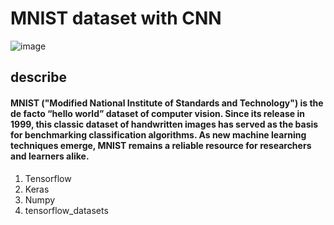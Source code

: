 # MNIST dataset with CNN
![image](mnist2.png)
## describe
#### MNIST ("Modified National Institute of Standards and Technology") is the de facto “hello world” dataset of computer vision. Since its release in 1999, this classic dataset of handwritten images has served as the basis for benchmarking classification algorithms. As new machine learning techniques emerge, MNIST remains a reliable resource for researchers and learners alike.
1. Tensorflow
2. Keras
3. Numpy
4. tensorflow_datasets
